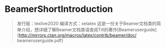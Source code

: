 # BeamerShortIntroduction
> 发行版：texlive2020
> 编译方式：xelatex
这是一份关于Beamer文档类的简单介绍，想详细了解Beamer文档类请查阅Till的著作[Beameruserguide]{http://mirrors.ctan.org/macros/latex/contrib/beamer/doc/
beameruserguide.pdf}
